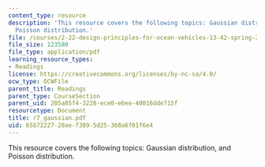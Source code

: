 ```yaml
---
content_type: resource
description: 'This resource covers the following topics: Gaussian distribution, and
  Poisson distribution.'
file: /courses/2-22-design-principles-for-ocean-vehicles-13-42-spring-2005/65b7222728aef3895d25368a6f01f6e4_r7_gaussian.pdf
file_size: 123580
file_type: application/pdf
learning_resource_types:
- Readings
license: https://creativecommons.org/licenses/by-nc-sa/4.0/
ocw_type: OCWFile
parent_title: Readings
parent_type: CourseSection
parent_uid: 205a85f4-3228-ece0-e6ee-40016dde715f
resourcetype: Document
title: r7_gaussian.pdf
uid: 65b72227-28ae-f389-5d25-368a6f01f6e4
---
```

This resource covers the following topics: Gaussian distribution, and Poisson distribution.